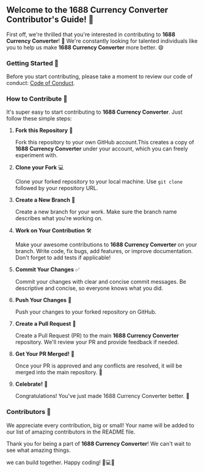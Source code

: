 ## Welcome to the 1688 Currency Converter Contributor's Guide! 🎉

First off, we're thrilled that you're interested in contributing to **1688 Currency Converter**! 🌟 We're constantly looking for talented individuals like you to help us make **1688 Currency Converter** more better. 😄

### Getting Started 🚀

Before you start contributing, please take a moment to review our code of conduct: [Code of Conduct](LICENSE).

### How to Contribute 🤝

It's super easy to start contributing to **1688 Currency Converter**. Just follow these simple steps:

1. **Fork this Repository** 🍴

   Fork this repository to your own GitHub account.This creates a copy of **1688 Currency Converter** under your account, which you can freely experiment with.
2. **Clone your Fork** 💻

   Clone your forked repository to your local machine. Use `git clone` followed by your repository URL.
3. **Create a New Branch** 🌿

   Create a new branch for your work. Make sure the branch name describes what you're working on.
4. **Work on Your Contribution** 🛠️

   Make your awesome contributions to **1688 Currency Converter** on your branch. Write code, fix bugs, add features, or improve documentation. Don't forget to add tests if applicable!
5. **Commit Your Changes** ✅

   Commit your changes with clear and concise commit messages. Be descriptive and concise, so everyone knows what you did.
6. **Push Your Changes** 🚀

   Push your changes to your forked repository on GitHub.
7. **Create a Pull Request** 🚧

   Create a Pull Request (PR) to the main **1688 Currency Converter** repository. We'll review your PR and provide feedback if needed.
8. **Get Your PR Merged!** 🎉

   Once your PR is approved and any conflicts are resolved, it will be merged into the main repository. 🙌
9. **Celebrate!** 🎉

   Congratulations! You've just made 1688 Currency Converter better. 🚁

### Contributors 💪

We appreciate every contribution, big or small! Your name will be added to our list of amazing contributors in the README file.

Thank you for being a part of **1688 Currency Converter**! We can't wait to see what amazing things. 

we can build together. Happy coding! 🚁💻🌟
